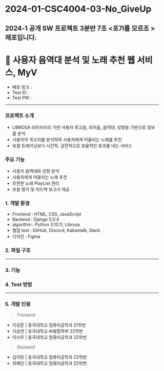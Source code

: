 # 2024-01-CSC4004-03-No_GiveUp
2024-1 공개 SW 프로젝트 3분반 7조 &lt;포7l를 모르조 > 레포입니다.
----------------------------------------------------------------------
# 🎵 사용자 음역대 분석 및 노래 추천 웹 서비스, MyV

- 배포 링크 :
- Test ID :
- Test PW :
  
---
### 프로젝트 소개
-  LIBROSA 라이브러리 기반 사용자 최고음, 최저음, 음역대, 성향을 기반으로 정보를 분석
-  사용자의 목소리를 분석하여 사용자에게 어울리는 노래를 추천
-  보컬 트레이닝보다 시간적, 금전적으로 효율적인 효과를 내는 서비스


### 주요 기능
- 사용자 음역대와 성향 분석
- 사용자에게 어울리는 노래 추천
- 추천한 노래 PlayList 관리
- 보컬 평가 및 피드백 보고서 제공


### 1. 개발 환경
- Frontend : HTML, CSS, JavaScript
- Backend : Django 5.0.4
- algorithm : Python 3.10.11, Librosa
- 협업 tool : GitHub, Discord, Kakaotalk, Slack
- 디자인 : Figma
  
### 2. 파일 구조 

---
### 3. 기능

### 4. Test 방법
---
### 5. 개발 인원 

>Frontend
- 이성준 | 동국대학교 컴퓨터공학과 21학번
- 이승연 | 동국대학교 AI융합학부 22학번
- 이시우 | 동국대학교 컴퓨터공학과 22학번

>Backend
- 김지민 | 동국대학교 컴퓨터공학과 22학번
- 최예인 | 동국대학교 컴퓨터공학과 22학번

  

